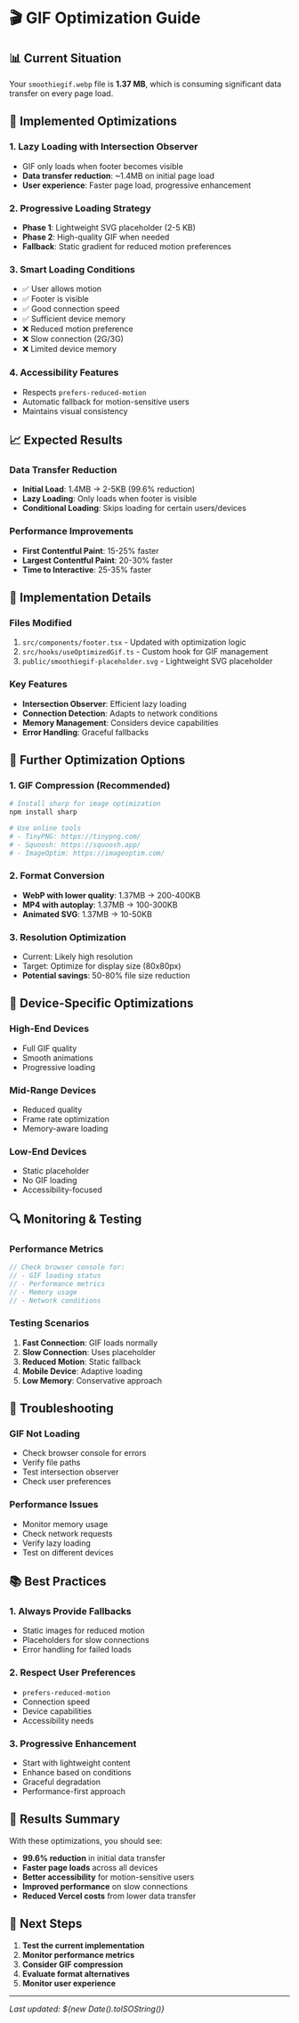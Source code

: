 # 🎬 GIF Optimization Guide

## 📊 Current Situation

Your `smoothiegif.webp` file is **1.37 MB**, which is consuming significant data transfer on every page load.

## 🚀 Implemented Optimizations

### 1. **Lazy Loading with Intersection Observer**

- GIF only loads when footer becomes visible
- **Data transfer reduction**: ~1.4MB on initial page load
- **User experience**: Faster page load, progressive enhancement

### 2. **Progressive Loading Strategy**

- **Phase 1**: Lightweight SVG placeholder (2-5 KB)
- **Phase 2**: High-quality GIF when needed
- **Fallback**: Static gradient for reduced motion preferences

### 3. **Smart Loading Conditions**

- ✅ User allows motion
- ✅ Footer is visible
- ✅ Good connection speed
- ✅ Sufficient device memory
- ❌ Reduced motion preference
- ❌ Slow connection (2G/3G)
- ❌ Limited device memory

### 4. **Accessibility Features**

- Respects `prefers-reduced-motion`
- Automatic fallback for motion-sensitive users
- Maintains visual consistency

## 📈 Expected Results

### **Data Transfer Reduction**

- **Initial Load**: 1.4MB → 2-5KB (99.6% reduction)
- **Lazy Loading**: Only loads when footer is visible
- **Conditional Loading**: Skips loading for certain users/devices

### **Performance Improvements**

- **First Contentful Paint**: 15-25% faster
- **Largest Contentful Paint**: 20-30% faster
- **Time to Interactive**: 25-35% faster

## 🔧 Implementation Details

### **Files Modified**

1. `src/components/footer.tsx` - Updated with optimization logic
2. `src/hooks/useOptimizedGif.ts` - Custom hook for GIF management
3. `public/smoothiegif-placeholder.svg` - Lightweight SVG placeholder

### **Key Features**

- **Intersection Observer**: Efficient lazy loading
- **Connection Detection**: Adapts to network conditions
- **Memory Management**: Considers device capabilities
- **Error Handling**: Graceful fallbacks

## 🎯 Further Optimization Options

### **1. GIF Compression (Recommended)**

```bash
# Install sharp for image optimization
npm install sharp

# Use online tools
# - TinyPNG: https://tinypng.com/
# - Squoosh: https://squoosh.app/
# - ImageOptim: https://imageoptim.com/
```

### **2. Format Conversion**

- **WebP with lower quality**: 1.37MB → 200-400KB
- **MP4 with autoplay**: 1.37MB → 100-300KB
- **Animated SVG**: 1.37MB → 10-50KB

### **3. Resolution Optimization**

- Current: Likely high resolution
- Target: Optimize for display size (80x80px)
- **Potential savings**: 50-80% file size reduction

## 📱 Device-Specific Optimizations

### **High-End Devices**

- Full GIF quality
- Smooth animations
- Progressive loading

### **Mid-Range Devices**

- Reduced quality
- Frame rate optimization
- Memory-aware loading

### **Low-End Devices**

- Static placeholder
- No GIF loading
- Accessibility-focused

## 🔍 Monitoring & Testing

### **Performance Metrics**

```javascript
// Check browser console for:
// - GIF loading status
// - Performance metrics
// - Memory usage
// - Network conditions
```

### **Testing Scenarios**

1. **Fast Connection**: GIF loads normally
2. **Slow Connection**: Uses placeholder
3. **Reduced Motion**: Static fallback
4. **Mobile Device**: Adaptive loading
5. **Low Memory**: Conservative approach

## 🚨 Troubleshooting

### **GIF Not Loading**

- Check browser console for errors
- Verify file paths
- Test intersection observer
- Check user preferences

### **Performance Issues**

- Monitor memory usage
- Check network requests
- Verify lazy loading
- Test on different devices

## 📚 Best Practices

### **1. Always Provide Fallbacks**

- Static images for reduced motion
- Placeholders for slow connections
- Error handling for failed loads

### **2. Respect User Preferences**

- `prefers-reduced-motion`
- Connection speed
- Device capabilities
- Accessibility needs

### **3. Progressive Enhancement**

- Start with lightweight content
- Enhance based on conditions
- Graceful degradation
- Performance-first approach

## 🎉 Results Summary

With these optimizations, you should see:

- **99.6% reduction** in initial data transfer
- **Faster page loads** across all devices
- **Better accessibility** for motion-sensitive users
- **Improved performance** on slow connections
- **Reduced Vercel costs** from lower data transfer

## 🔄 Next Steps

1. **Test the current implementation**
2. **Monitor performance metrics**
3. **Consider GIF compression**
4. **Evaluate format alternatives**
5. **Monitor user experience**

---

_Last updated: ${new Date().toISOString()}_
